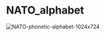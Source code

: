 # NATO_alphabet
![NATO-phonetic-alphabet-1024x724](https://user-images.githubusercontent.com/62755319/160808051-3b106978-acae-4a01-bc35-8976fd7ef466.jpeg)
